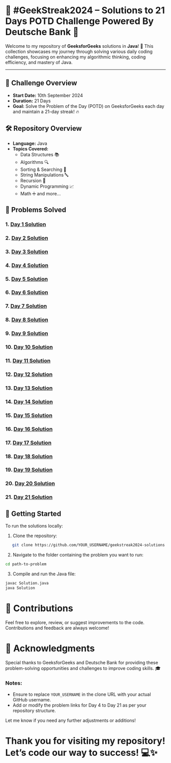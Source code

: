 # 🌟 #GeekStreak2024 – Solutions to 21 Days POTD Challenge Powered By Deutsche Bank 🎉

Welcome to my repository of **GeeksforGeeks** solutions in **Java**! 🚀 This collection showcases my journey through solving various daily coding challenges, focusing on enhancing my algorithmic thinking, coding efficiency, and mastery of Java.

---

## 📅 Challenge Overview

- **Start Date:** 10th September 2024
- **Duration:** 21 Days
- **Goal:** Solve the Problem of the Day (POTD) on GeeksforGeeks each day and maintain a 21-day streak! 🔥

## 🛠️ Repository Overview

- **Language:** Java
- **Topics Covered:** 
  - Data Structures 📚
  - Algorithms 🔍
  - Sorting & Searching 🔢
  - String Manipulations 🔤
  - Recursion 🔄
  - Dynamic Programming 📈
  - Math ➗ and more...

## 📝 Problems Solved

### 1. [Day 1 Solution](./Day1)
### 2. [Day 2 Solution](./Day2)
### 3. [Day 3 Solution](./Day3)
### 4. [Day 4 Solution](./Day4)
### 5. [Day 5 Solution](./Day5)
### 6. [Day 6 Solution](./Day6)
### 7. [Day 7 Solution](./Day7)
### 8. [Day 8 Solution](./Day8)
### 9. [Day 9 Solution](./Day9)
### 10. [Day 10 Solution](./Day10)
### 11. [Day 11 Solution](./Day11)
### 12. [Day 12 Solution](./Day12)
### 13. [Day 13 Solution](./Day13)
### 14. [Day 14 Solution](./Day14)
### 15. [Day 15 Solution](./Day15)
### 16. [Day 16 Solution](./Day16)
### 17. [Day 17 Solution](./Day17)
### 18. [Day 18 Solution](./Day18)
### 19. [Day 19 Solution](./Day19)
### 20. [Day 20 Solution](./Day20)
### 21. [Day 21 Solution](./Day21)

## 🚀 Getting Started

To run the solutions locally:

1. Clone the repository:

```bash
   git clone https://github.com/YOUR_USERNAME/geekstreak2024-solutions.git
```

2. Navigate to the folder containing the problem you want to run:
```bash
cd path-to-problem
```
3. Compile and run the Java file:
```bash
javac Solution.java
java Solution
```

# 🤝 Contributions

Feel free to explore, review, or suggest improvements to the code. Contributions and feedback are always welcome!


# 🌟 Acknowledgments

Special thanks to GeeksforGeeks and Deutsche Bank for providing these problem-solving opportunities and challenges to improve coding skills. 🎓

### Notes:
- Ensure to replace `YOUR_USERNAME` in the clone URL with your actual GitHub username.
- Add or modify the problem links for Day 4 to Day 21 as per your repository structure.

Let me know if you need any further adjustments or additions!


# Thank you for visiting my repository! Let’s code our way to success! 💻✨
